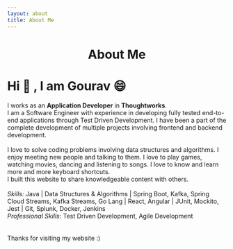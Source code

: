 ```yaml
---
layout: about
title: About Me
---
```


<h1 align="center">About Me</h1>

# Hi 👋 , I am Gourav 😄
<p>
    I works as an <strong>Application Developer</strong> in <strong>Thoughtworks</strong>.
    <br>
    I am a Software Engineer with experience in developing fully tested end-to-end applications through Test Driven Development. I have been a part of the complete development of multiple projects involving frontend and backend development.
    <br>
    <br>
    I love to solve coding problems involving data structures and algorithms. I enjoy meeting new people and talking to them. I love to play games, watching movies, dancing and listening to songs. I love to know and learn more and more keyboard shortcuts.
    <br>
    I built this website to share knowledgeable content with others.
    <br>
    <br>
    <em>Skills:</em> Java | Data Structures & Algorithms | Spring Boot, Kafka, Spring Cloud Streams, Kafka Streams, Go Lang | React, Angular | JUnit, Mockito, Jest | Git, Splunk, Docker, Jenkins
    <br>
    <em>Professional Skills:</em> Test Driven Development, Agile Development
    <br>
    <br>
    <br>
    Thanks for visiting my website :)
</p>
